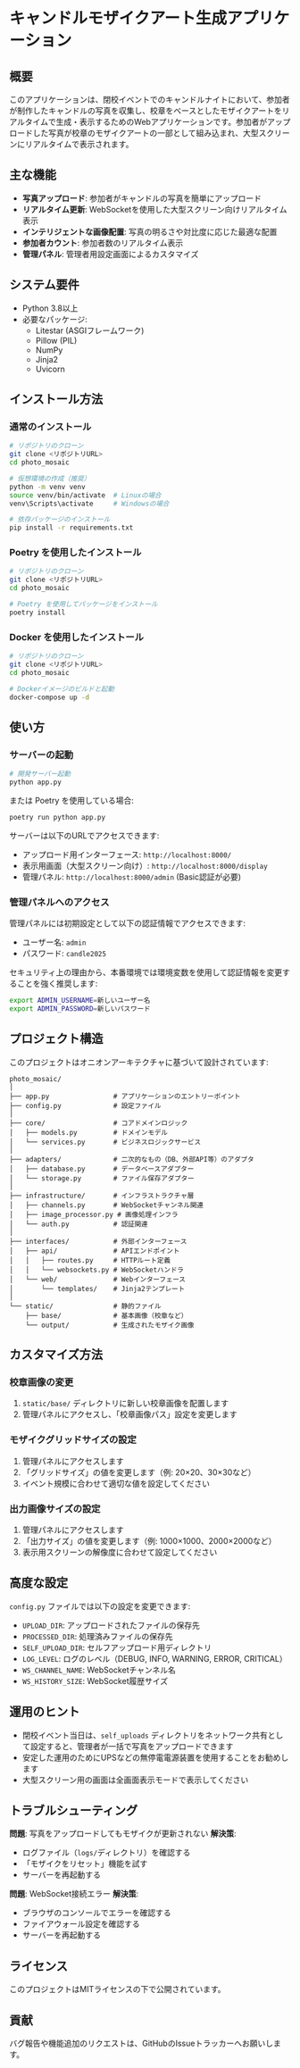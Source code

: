 # キャンドルモザイクアート生成アプリケーション

## 概要

このアプリケーションは、閉校イベントでのキャンドルナイトにおいて、参加者が制作したキャンドルの写真を収集し、校章をベースとしたモザイクアートをリアルタイムで生成・表示するためのWebアプリケーションです。参加者がアップロードした写真が校章のモザイクアートの一部として組み込まれ、大型スクリーンにリアルタイムで表示されます。

## 主な機能

- **写真アップロード**: 参加者がキャンドルの写真を簡単にアップロード
- **リアルタイム更新**: WebSocketを使用した大型スクリーン向けリアルタイム表示
- **インテリジェントな画像配置**: 写真の明るさや対比度に応じた最適な配置
- **参加者カウント**: 参加者数のリアルタイム表示
- **管理パネル**: 管理者用設定画面によるカスタマイズ

## システム要件

- Python 3.8以上
- 必要なパッケージ:
  - Litestar (ASGIフレームワーク)
  - Pillow (PIL)
  - NumPy
  - Jinja2
  - Uvicorn

## インストール方法

### 通常のインストール

```bash
# リポジトリのクローン
git clone <リポジトリURL>
cd photo_mosaic

# 仮想環境の作成（推奨）
python -m venv venv
source venv/bin/activate  # Linuxの場合
venv\Scripts\activate     # Windowsの場合

# 依存パッケージのインストール
pip install -r requirements.txt
```

### Poetry を使用したインストール

```bash
# リポジトリのクローン
git clone <リポジトリURL>
cd photo_mosaic

# Poetry を使用してパッケージをインストール
poetry install
```

### Docker を使用したインストール

```bash
# リポジトリのクローン
git clone <リポジトリURL>
cd photo_mosaic

# Dockerイメージのビルドと起動
docker-compose up -d
```

## 使い方

### サーバーの起動

```bash
# 開発サーバー起動
python app.py
```

または Poetry を使用している場合:

```bash
poetry run python app.py
```

サーバーは以下のURLでアクセスできます:
- アップロード用インターフェース: `http://localhost:8000/`
- 表示用画面（大型スクリーン向け）: `http://localhost:8000/display`
- 管理パネル: `http://localhost:8000/admin` (Basic認証が必要)

### 管理パネルへのアクセス

管理パネルには初期設定として以下の認証情報でアクセスできます:
- ユーザー名: `admin`
- パスワード: `candle2025`

セキュリティ上の理由から、本番環境では環境変数を使用して認証情報を変更することを強く推奨します:

```bash
export ADMIN_USERNAME=新しいユーザー名
export ADMIN_PASSWORD=新しいパスワード
```

## プロジェクト構造

このプロジェクトはオニオンアーキテクチャに基づいて設計されています:

```
photo_mosaic/
│
├── app.py                # アプリケーションのエントリーポイント
├── config.py             # 設定ファイル
│
├── core/                 # コアドメインロジック
│   ├── models.py         # ドメインモデル
│   └── services.py       # ビジネスロジックサービス
│
├── adapters/             # 二次的なもの（DB、外部API等）のアダプタ
│   ├── database.py       # データベースアダプター
│   └── storage.py        # ファイル保存アダプター
│
├── infrastructure/       # インフラストラクチャ層
│   ├── channels.py       # WebSocketチャンネル関連
│   ├── image_processor.py # 画像処理インフラ
│   └── auth.py           # 認証関連
│
├── interfaces/           # 外部インターフェース
│   ├── api/              # APIエンドポイント
│   │   ├── routes.py     # HTTPルート定義
│   │   └── websockets.py # WebSocketハンドラ
│   └── web/              # Webインターフェース
│       └── templates/    # Jinja2テンプレート
│
└── static/               # 静的ファイル
    ├── base/             # 基本画像（校章など）
    └── output/           # 生成されたモザイク画像
```

## カスタマイズ方法

### 校章画像の変更

1. `static/base/` ディレクトリに新しい校章画像を配置します
2. 管理パネルにアクセスし、「校章画像パス」設定を変更します

### モザイクグリッドサイズの設定

1. 管理パネルにアクセスします
2. 「グリッドサイズ」の値を変更します（例: 20×20、30×30など）
3. イベント規模に合わせて適切な値を設定してください

### 出力画像サイズの設定

1. 管理パネルにアクセスします
2. 「出力サイズ」の値を変更します（例: 1000×1000、2000×2000など）
3. 表示用スクリーンの解像度に合わせて設定してください

## 高度な設定

`config.py` ファイルでは以下の設定を変更できます:

- `UPLOAD_DIR`: アップロードされたファイルの保存先
- `PROCESSED_DIR`: 処理済みファイルの保存先
- `SELF_UPLOAD_DIR`: セルフアップロード用ディレクトリ
- `LOG_LEVEL`: ログのレベル（DEBUG, INFO, WARNING, ERROR, CRITICAL）
- `WS_CHANNEL_NAME`: WebSocketチャンネル名
- `WS_HISTORY_SIZE`: WebSocket履歴サイズ

## 運用のヒント

- 閉校イベント当日は、`self_uploads` ディレクトリをネットワーク共有として設定すると、管理者が一括で写真をアップロードできます
- 安定した運用のためにUPSなどの無停電電源装置を使用することをお勧めします
- 大型スクリーン用の画面は全画面表示モードで表示してください

## トラブルシューティング

**問題**: 写真をアップロードしてもモザイクが更新されない
**解決策**: 
- ログファイル（`logs/`ディレクトリ）を確認する
- 「モザイクをリセット」機能を試す
- サーバーを再起動する

**問題**: WebSocket接続エラー
**解決策**:
- ブラウザのコンソールでエラーを確認する
- ファイアウォール設定を確認する
- サーバーを再起動する

## ライセンス

このプロジェクトはMITライセンスの下で公開されています。

## 貢献

バグ報告や機能追加のリクエストは、GitHubのIssueトラッカーへお願いします。
